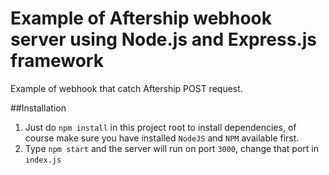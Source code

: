 # Example of Aftership webhook server using Node.js and Express.js framework
Example of webhook that catch Aftership POST request.

##Installation
1. Just do `npm install` in this project root to install dependencies, of course make sure you have installed `NodeJS` and `NPM` available first.
2. Type `npm start` and the server will run on port `3000`, change that port in `index.js`